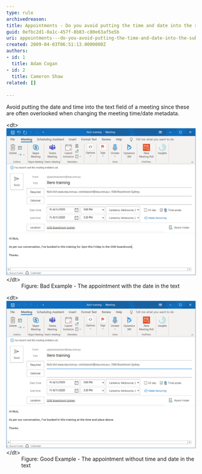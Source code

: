 ```yaml
---
type: rule
archivedreason: 
title: Appointments - Do you avoid putting the time and date into the subject or body of a meeting?
guid: 0efbc2d1-0a1c-457f-8b83-c80e63af5e5b
uri: appointments---do-you-avoid-putting-the-time-and-date-into-the-subject-or-body-of-a-meeting
created: 2009-04-03T06:51:13.0000000Z
authors:
- id: 1
  title: Adam Cogan
- id: 2
  title: Cameron Shaw
related: []

---
```


Avoid putting the date and time into the text field of a meeting since these are often overlooked when changing the meeting time/date metadata.

<!--endintro-->
<dl class="badImage">&lt;dt&gt;<img src="Bad calendar appointment.jpg" alt="Bad calendar appointment.jpg" style="width:750px;">&lt;/dt&gt;<dd>Figure: Bad Example - The appointment with the date in the text</dd>
</dl><dl class="goodImage">&lt;dt&gt; 
      <img src="Good calendar appointment.jpg" alt="Good calendar appointment.jpg" style="width:750px;"> 
   &lt;/dt&gt;<dd> Figure: Good Example - The appointment without time and date in the text</dd></dl>
